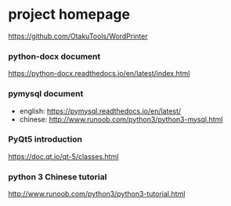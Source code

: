 # project homepage

https://github.com/OtakuTools/WordPrinter



### python-docx document

https://python-docx.readthedocs.io/en/latest/index.html



### pymysql document

-   english: https://pymysql.readthedocs.io/en/latest/
-   chinese: http://www.runoob.com/python3/python3-mysql.html



### PyQt5 introduction

https://doc.qt.io/qt-5/classes.html



### python 3 Chinese tutorial

http://www.runoob.com/python3/python3-tutorial.html
